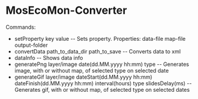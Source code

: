 MosEcoMon-Converter
===================
Commands:
* setProperty key value  --  Sets property. Properties: data-file map-file output-folder
* convertData path_to_data_dir path_to_save  --  Converts data to xml
* dataInfo  --  Shows data info
* generatePng layer/image date(dd.MM.yyyy hh:mm) type  --  Generates image, with or without map, of selected type on selected date
* generateGif layer/image dateStart(dd.MM.yyyy hh:mm) dateFinish(dd.MM.yyyy hh:mm) interval(hours) type slidesDelay(ms)  --  Generates gif, with or without map, of selected type on selected dates
